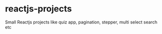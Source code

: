 # reactjs-projects
Small Reactjs projects like quiz app, pagination, stepper, multi select search etc
